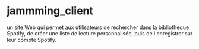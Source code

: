 # jammming_client
un site Web qui permet aux utilisateurs de rechercher dans la bibliothèque Spotify, de créer une liste de lecture personnalisée, puis de l'enregistrer sur leur compte Spotify.
